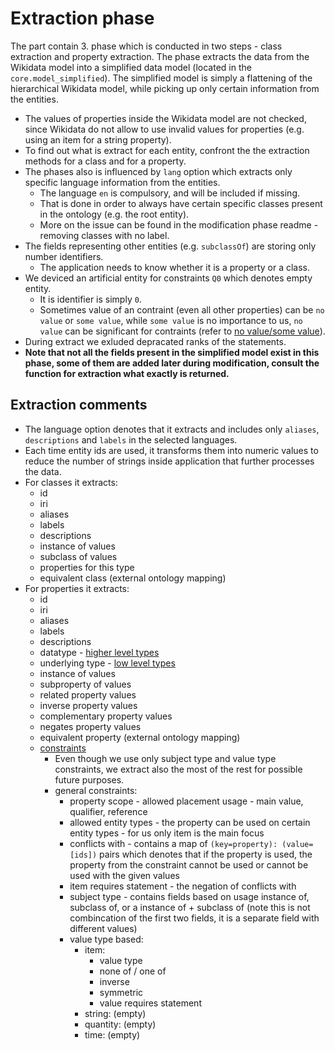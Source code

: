 # Extraction phase

The part contain 3. phase which is conducted in two steps - class extraction and property extraction.
The phase extracts the data from the Wikidata model into a simplified data model (located in the `core.model_simplified`).
The simplified model is simply a flattening of the hierarchical Wikidata model, while picking up only certain information from the entities. 

- The values of properties inside the Wikidata model are not checked, since Wikidata do not allow to use invalid values for properties (e.g. using an item for a string property).
- To find out what is extract for each entity, confront the the extraction methods for a class and for a property.
- The phases also is influenced by `lang` option which extracts only specific language information from the entities.
  - The language `en` is compulsory, and will be included if missing.
  - That is done in order to always have certain specific classes present in the ontology (e.g. the root entity).
  - More on the issue can be found in the modification phase readme - removing classes with no label.
- The fields representing other entities (e.g. `subclassOf`) are storing only number identifiers.
    - The application needs to know whether it is a property or a class.
- We deviced an artificial entity for constraints `Q0` which denotes empty entity.
    - It is identifier is simply `0`.
    - Sometimes value of an contraint (even all other properties) can be `no value` or `some value`, while `some value` is no importance to us, `no value` can be significant for contraints (refer to [no value/some value](https://www.mediawiki.org/wiki/Wikibase/DataModel)).
- During extract we exluded depracated ranks of the statements.
- **Note that not all the fields present in the simplified model exist in this phase, some of them are added later during modification, consult the function for extraction what exactly is returned.**

## Extraction comments

- The language option denotes that it extracts and includes only `aliases`, `descriptions` and `labels` in the selected languages.
- Each time entity ids are used, it transforms them into numeric values to reduce the number of strings inside application that further processes the data.
- For classes it extracts:
  - id
  - iri
  - aliases
  - labels
  - descriptions
  - instance of values
  - subclass of values
  - properties for this type
  - equivalent class (external ontology mapping)
- For properties it extracts:
  - id
  - iri
  - aliases
  - labels
  - descriptions
  - datatype - [higher level types](https://www.wikidata.org/wiki/Help:Data_type)
  - underlying type - [low level types](https://www.wikidata.org/wiki/Help:Data_type#Properties_by_type)
  - instance of values
  - subproperty of values
  - related property values
  - inverse property values
  - complementary property values
  - negates property values
  - equivalent property (external ontology mapping)
  - [constraints](https://www.wikidata.org/wiki/Help:Property_constraints_portal)
    - Even though we use only subject type and value type constraints, we extract also the most of the rest for possible future purposes.
    - general constraints:
      - property scope - allowed placement usage - main value, qualifier, reference
      - allowed entity types - the property can be used on certain entity types - for us only item is the main focus
      - conflicts with - contains a map of `(key=property): (value=[ids])` pairs which denotes that if the property is used, the property from the constraint cannot be used or cannot be used with the given values
      - item requires statement - the negation of conflicts with
      - subject type - contains fields based on usage instance of, subclass of, or a instance of + subclass of (note this is not combincation of the first two fields, it is a separate field with different values)
      - value type based:
        - item:
          - value type
          - none of / one of
          - inverse 
          - symmetric
          - value requires statement
        - string: (empty)
        - quantity: (empty)
        - time: (empty)